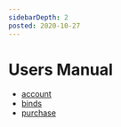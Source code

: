 ```yaml
---
sidebarDepth: 2
posted: 2020-10-27
---
```

# Users Manual

- [account](account)
- [binds](binds)
- [purchase](purchase)